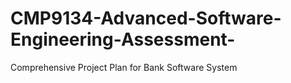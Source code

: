# CMP9134-Advanced-Software-Engineering-Assessment-
Comprehensive Project Plan for Bank Software System
